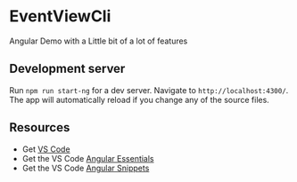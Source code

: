 # EventViewCli

Angular Demo with a Little bit of a lot of features

## Development server

Run `npm run start-ng` for a dev server. Navigate to `http://localhost:4300/`. The app will automatically reload if you change any of the source files.

## Resources

- Get [VS Code](https://code.visualstudio.com/?wt.mc_id=angulareventviewcli-github-jopapa)
- Get the VS Code [Angular Essentials](https://marketplace.visualstudio.com/items?itemName=johnpapa.angular-essentials&wt.mc_id=angulareventviewcli-github-jopapa)
- Get the VS Code [Angular Snippets](https://marketplace.visualstudio.com/items?itemName=johnpapa.angular2&wt.mc_id=angulareventviewcli-github-jopapa)
